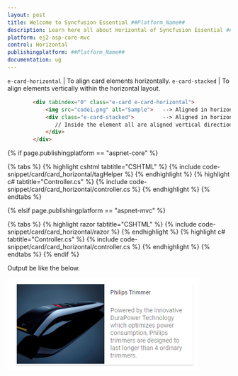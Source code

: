 ```yaml
---
layout: post
title: Welcome to Syncfusion Essential ##Platform_Name##
description: Learn here all about Horizontal of Syncfusion Essential ##Platform_Name## widgets based on HTML5 and jQuery.
platform: ej2-asp-core-mvc
control: Horizontal
publishingplatform: ##Platform_Name##
documentation: ug
---
```


`e-card-horizontal` | To align card elements horizontally.
`e-card-stacked` | To align elements vertically within the horizontal layout.

```html
        <div tabindex="0" class="e-card e-card-horizontal">
            <img src="code1.png" alt="Sample">   --> Aligned in horizontal
            <div class="e-card-stacked">         --> Aligned in horizontal
               // Inside the element all are aligned vertical directions
            </div>
        </div>
```

{% if page.publishingplatform == "aspnet-core" %}

{% tabs %}
{% highlight cshtml tabtitle="CSHTML" %}
{% include code-snippet/card/card_horizontal/tagHelper %}
{% endhighlight %}
{% highlight c# tabtitle="Controller.cs" %}
{% include code-snippet/card/card_horizontal/controller.cs %}
{% endhighlight %}
{% endtabs %}

{% elsif page.publishingplatform == "aspnet-mvc" %}

{% tabs %}
{% highlight razor tabtitle="CSHTML" %}
{% include code-snippet/card/card_horizontal/razor %}
{% endhighlight %}
{% highlight c# tabtitle="Controller.cs" %}
{% include code-snippet/card/card_horizontal/controller.cs %}
{% endhighlight %}
{% endtabs %}
{% endif %}



Output be like the below.

![CSS Card Control with horizontal structure](./images/card-horizontal.PNG)